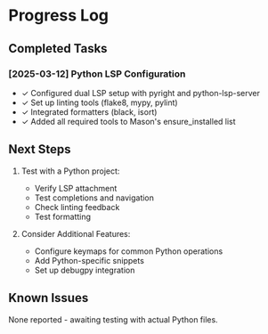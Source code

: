# Progress Log

## Completed Tasks

### [2025-03-12] Python LSP Configuration
- ✓ Configured dual LSP setup with pyright and python-lsp-server
- ✓ Set up linting tools (flake8, mypy, pylint)
- ✓ Integrated formatters (black, isort)
- ✓ Added all required tools to Mason's ensure_installed list

## Next Steps
1. Test with a Python project:
   - Verify LSP attachment
   - Test completions and navigation
   - Check linting feedback
   - Test formatting

2. Consider Additional Features:
   - Configure keymaps for common Python operations
   - Add Python-specific snippets
   - Set up debugpy integration

## Known Issues
None reported - awaiting testing with actual Python files.